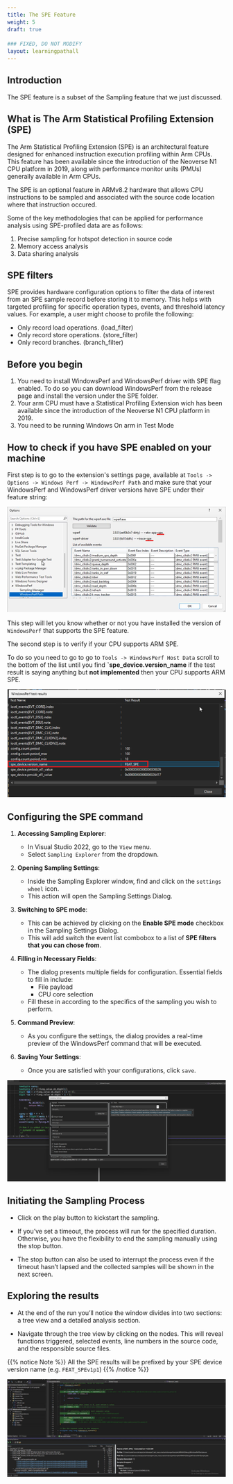 ```yaml
---
title: The SPE Feature
weight: 5
draft: true

### FIXED, DO NOT MODIFY
layout: learningpathall
---
```


## Introduction

The SPE feature is a subset of the Sampling feature that we just discussed.

## What is The Arm Statistical Profiling Extension (SPE)

The Arm Statistical Profiling Extension (SPE) is an architectural feature designed for enhanced instruction execution profiling within Arm CPUs. This feature has been available since the introduction of the Neoverse N1 CPU platform in 2019, along with performance monitor units (PMUs) generally available in Arm CPUs.

The SPE is an optional feature in ARMv8.2 hardware that allows CPU instructions to be sampled and associated with the source code location where that instruction occured.

Some of the key methodologies that can be applied for performance analysis using SPE-profiled data are as follows:

1. Precise sampling for hotspot detection in source code
2. Memory access analysis
3. Data sharing analysis

## SPE filters

SPE provides hardware configuration options to filter the data of interest from an SPE sample record before storing it to memory. This helps with targeted profiling for specific operation types, events, and threshold latency values. For example, a user might choose to profile the following:

- Only record load operations. (load_filter)
- Only record store operations. (store_filter)
- Only record branches. (branch_filter)

## Before you begin

1. You need to install WindowsPerf and WindowsPerf driver with SPE flag enabled. To do so you can download WindowsPerf from the release page and install the version under the SPE folder.
2. Your arm CPU must have a Statistical Profiling Extension wich has been available since the introduction of the Neoverse N1 CPU platform in 2019.
3. You need to be running Windows On arm in Test Mode

## How to check if you have SPE enabled on your machine

First step is to go to the extension's settings page, available at `Tools -> Options -> Windows Perf -> WindowsPerf Path` and make sure that your WindowsPerf and WindowsPerf driver versions have SPE under their feature string:

![Extension settings page #center](./settings-page.png)

This step will let you know whether or not you have installed the version of `WindowsPerf` that supports the SPE feature.

The second step is to verify if your CPU supports ARM SPE.

To do so you need to go to go to `Tools -> WindowsPerf Host Data` scroll to the bottom of the list until you find **`spe_device.version_name** if the test result is saying anything but **not implemented** then your CPU supports ARM SPE.

![Host data page #center](./host-data.png)

## Configuring the SPE command

1. **Accessing Sampling Explorer**:

   - In Visual Studio 2022, go to the `View` menu.
   - Select `Sampling Explorer` from the dropdown.

2. **Opening Sampling Settings**:

   - Inside the Sampling Explorer window, find and click on the `settings wheel` icon.
   - This action will open the Sampling Settings Dialog.

3. **Switching to SPE mode**:

   - This can be achieved by clicking on the **Enable SPE mode** checkbox in the Sampling Settings Dialog.
   - This will add switch the event list combobox to a list of **SPE filters that you can chose from**.

4. **Filling in Necessary Fields**:

   - The dialog presents multiple fields for configuration. Essential fields to fill in include:
     - File payload
     - CPU core selection
   - Fill these in according to the specifics of the sampling you wish to perform.

5. **Command Preview**:

   - As you configure the settings, the dialog provides a real-time preview of the WindowsPerf command that will be executed.

6. **Saving Your Settings**:
   - Once you are satisfied with your configurations, click `save`.

![SPE settings #center](./SPE-settings.png)

## Initiating the Sampling Process

- Click on the play button to kickstart the sampling.

- If you’ve set a timeout, the process will run for the specified duration. Otherwise, you have the flexibility to end the sampling manually using the stop button.

- The stop button can also be used to interrupt the process even if the timeout hasn’t lapsed and the collected samples will be shown in the next screen.

## Exploring the results

- At the end of the run you’ll notice the window divides into two sections: a tree view and a detailed analysis section.

- Navigate through the tree view by clicking on the nodes. This will reveal functions triggered, selected events, line numbers in the source code, and the responsible source files.

{{% notice Note %}}
All the SPE results will be prefixed by your SPE device version name (e.g. `FEAT_SPEv1p1`)
{{% /notice %}}

![SPE results #center](./spe-results.png)
